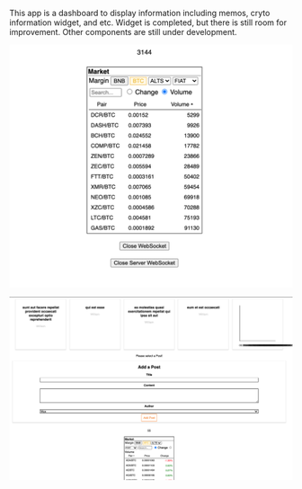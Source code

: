 This app is a dashboard to display information including memos, cryto information widget, and etc.
Widget is completed, but there is still room for improvement. Other components are still under development.

![alt text](https://github.com/a2741890/Dashboard-FrontEnd/blob/master/widget.png?raw=true)

![alt text](https://github.com/a2741890/Dashboard-FrontEnd/blob/master/dashboard.png?raw=true)
